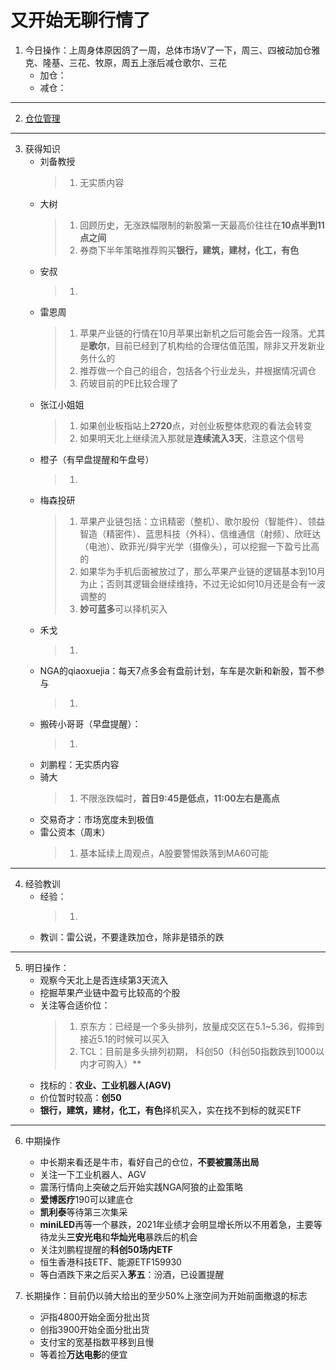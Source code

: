 # 又开始无聊行情了
1. 今日操作：上周身体原因鸽了一周，总体市场V了一下，周三、四被动加仓雅克、隆基、三花、牧原，周五上涨后减仓歌尔、三花
    - 加仓：
    - 减仓：

***

2. [仓位管理](https://kdocs.cn/l/cmJAYer3tasI)
 
***

3. 获得知识
    - 刘备教授
        > 1. 无实质内容
    - 大树
        > 1. 回顾历史，无涨跌幅限制的新股第一天最高价往往在**10点半到11点之间**
        > 2. 券商下半年策略推荐购买**银行，建筑，建材，化工，有色**
    - 安叔
        > 1. 
    - 雷恩周
        > 1. 苹果产业链的行情在10月苹果出新机之后可能会告一段落。尤其是**歌尔**，目前已经到了机构给的合理估值范围，除非又开发新业务什么的
        > 2. 推荐做一个自己的组合，包括各个行业龙头，并根据情况调仓
        > 3. 药玻目前的PE比较合理了
    - 张江小姐姐
        > 1. 如果创业板指站上**2720**点，对创业板整体悲观的看法会转变
        > 2. 如果明天北上继续流入那就是**连续流入3天**，注意这个信号
    - 橙子（有早盘提醒和午盘号）
        > 1. 
    - 梅森投研
        > 1. 苹果产业链包括：立讯精密（整机）、歌尔股份（智能件）、领益智造（精密件）、蓝思科技（外科）、信维通信（射频）、欣旺达（电池）、欧菲光/舜宇光学（摄像头），可以挖掘一下盈亏比高的
        > 2. 如果华为手机后面被放过了，那么苹果产业链的逻辑基本到10月为止；否则其逻辑会继续维持，不过无论如何10月还是会有一波调整的
        > 3. **妙可蓝多**可以择机买入
    - 禾戈
        > 1.
    - NGA的qiaoxuejia：每天7点多会有盘前计划，车车是次新和新股，暂不参与
        > 1. 
    - 搬砖小哥哥（早盘提醒）：
        > 1. 
    - 刘鹏程：无实质内容
    - 骑大
        > 1. 不限涨跌幅时，**首日9:45是低点，11:00左右是高点**
    - 交易奇才：市场宽度未到极值
    - 雷公资本（周末）
        > 1. 基本延续上周观点，A股要警惕跌落到MA60可能
        
***

4. 经验教训
    - 经验：
        > 1. 
    - 教训：雷公说，不要逢跌加仓，除非是错杀的跌
***

5. 明日操作：
    - 观察今天北上是否连续第3天流入
    - 挖掘苹果产业链中盈亏比较高的个股
    - 关注等合适价位：
        > 1. 京东方：已经是一个多头排列，放量成交区在5.1~5.36，假摔到接近5.1的时候可以买入
        > 2. TCL：目前是多头排列初期，
        科创50（科创50指数跌到1000以内才可购入）**
    - 找标的：**农业、工业机器人(AGV)**
    - 价位暂时较高：**创50**
    - **银行，建筑，建材，化工，有色**择机买入，实在找不到标的就买ETF

***

6. 中期操作
    - 中长期来看还是牛市，看好自己的仓位，**不要被震荡出局**
    - 关注一下工业机器人、AGV
    - 震荡行情向上突破之后开始实践NGA阿狼的止盈策略
    - **爱博医疗**190可以建底仓
    - **凯利泰**等待第三次集采
    - **miniLED**再等一个暴跌，2021年业绩才会明显增长所以不用着急，主要等待龙头**三安光电**和**华灿光电**暴跌后的机会
    - 关注刘鹏程提醒的**科创50场内ETF**
    - 恒生香港科技ETF、能源ETF159930
    - 等白酒跌下来之后买入**茅五**：汾酒，已设置提醒
    
7. 长期操作：目前仍以骑大给出的至少50%上涨空间为开始前面撤退的标志
    - 沪指4800开始全面分批出货
    - 创指3900开始全面分批出货
    - 支付宝的宽基指数平移到且慢
    - 等着捡**万达电影**的便宜
